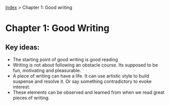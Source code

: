 [Index](#!content/reading/sense-of-style/index.md) > Chapter 1: Good writing

# Chapter 1: Good Writing

## Key ideas:
* The starting point of good writing is good reading
* Writing is not about following an obstacle course. Its supposed to be fun, motivating  and pleasurable.
* A piece of writing can have a life. It can use artistic style to build suspense and resolve it. Or say something contradictory to evoke interest.
* These elements can be observed and learned from when we read great pieces of writing.